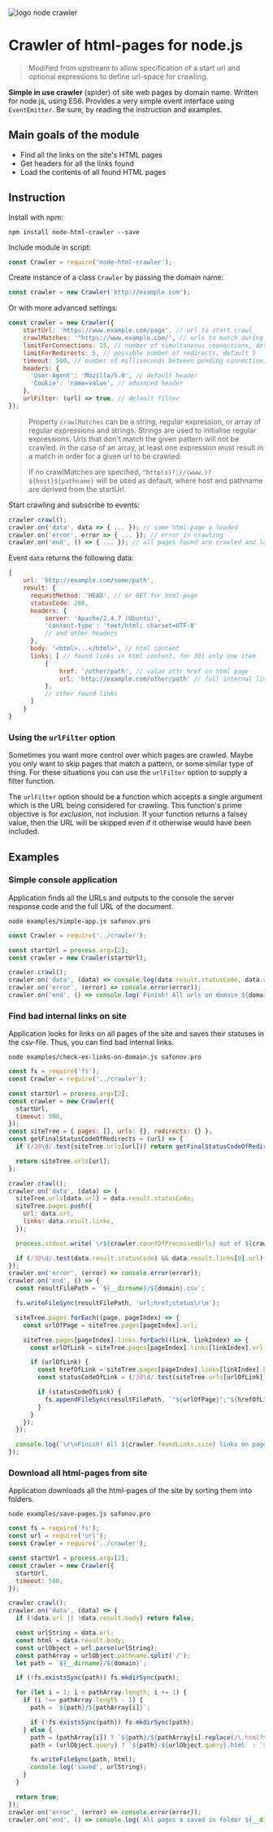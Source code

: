 ![logo node crawler](./logo.png)

# Crawler of html-pages for node.js

> Modified from upstream to allow specification of a start url and optional expressions to define url-space for crawling.

**Simple in use crawler** (spider) of site web pages by domain name.
Written for node.js, using ES6.
Provides a very simple event interface using `EventEmitter`.
Be sure, by reading the instruction and examples.

## Main goals of the module

* Find all the links on the site's HTML pages
* Get headers for all the links found
* Load the contents of all found HTML pages

## Instruction

Install with npm:

    npm install node-html-crawler --save

Include module in script:

```js
const Crawler = require('node-html-crawler');
```

Create instance of a class `Crawler` by passing the domain name:

```js
const crawler = new Crawler('http://example.com');
```

Or with more advanced settings:

```js
const crawler = new Crawler({
    startUrl: 'https://www.example.com/page', // url to start crawl
    crawlMatches: '^https://www.example.com/', // urls to match during crawl
    limitForConnections: 15, // number of simultaneous connections, default 10
    limitForRedirects: 5, // possible number of redirects, default 5
    timeout: 500, // number of milliseconds between pending connection, default 300
    headers: {
      'User-Agent': 'Mozilla/5.0', // default header
      'Cookie': 'name=value', // advanced header
    },
    urlFilter: (url) => true, // default filter
});
```
> Property `crawlMatches` can be a string, regular expression, or array of regular expressions and strings. Strings are used to initialise regular expressions. Urls that don't match the given pattern will not be crawled. In the case of an array, at least one expression must result in a match in order for a given url to be crawled.
> 
> If no crawlMatches are specified, `^http(s)?://(www.)?${host}${pathname}` will be used as default, where host and pathname are derived from the startUrl.

Start crawling and subscribe to events:

```js
crawler.crawl();
crawler.on('data', data => { ... }); // some html-page a loaded
crawler.on('error', error => { ... }); // error in crawling
crawler.on('end', () => { ... }); // all pages found are crawled and loaded
```
    
Event `data` returns the following data:

```js
{
    url: 'http://example.com/some/path',
    result: {
      requestMethod: 'HEAD', // or GET for html-page
      statusCode: 200,
      headers: {
          server: 'Apache/2.4.7 (Ubuntu)',
          'content-type': 'text/html; charset=UTF-8'
          // and other headers
      },
      body: '<html>...</html>', // html content
      links: [ // found links in html content, for 301 only one item
          {
              href: '/other/path', // value attr href in html page
              url: 'http://example.com/other/path' // full internal links, for external is false
          },
          // other found links
      ]
    }
}
```

### Using the `urlFilter` option

Sometimes you want more control over which pages are crawled. Maybe you only want to skip pages that match a pattern, or some similar type of thing. For these situations you can use the `urlFilter` option to supply a filter function.

The `urlFilter` option should be a function which accepts a single argument which is the URL being considered for crawling. This function's prime objective is for _exclusion_, not inclusion. If your function returns a falsey value, then the URL will be skipped even if it otherwise would have been included.

## Examples

### Simple console application

Application finds all the URLs and outputs to the console the server response code and the full URL of the document.

    node examples/simple-app.js safonov.pro

```js
const Crawler = require('../crawler');

const startUrl = process.argv[2];
const crawler = new Crawler(startUrl);

crawler.crawl();
crawler.on('data', (data) => console.log(data.result.statusCode, data.url));
crawler.on('error', (error) => console.error(error));
crawler.on('end', () => console.log(`Finish! All urls on domain ${domain} a crawled!`));
```

### Find bad internal links on site

Application looks for links on all pages of the site and saves their statuses in the csv-file. Thus, you can find bad internal links.

    node examples/check-ex-links-on-domain.js safonov.pro

```js
const fs = require('fs');
const Crawler = require('../crawler');

const startUrl = process.argv[2];
const crawler = new Crawler({
  startUrl,
  timeout: 500,
});
const siteTree = { pages: [], urls: {}, redirects: {} };
const getFinalStatusCodeOfRedirects = (url) => {
  if (/30\d/.test(siteTree.urls[url])) return getFinalStatusCodeOfRedirects(siteTree.redirects[url]);

  return siteTree.urls[url];
};

crawler.crawl();
crawler.on('data', (data) => {
  siteTree.urls[data.url] = data.result.statusCode;
  siteTree.pages.push({
    url: data.url,
    links: data.result.links,
  });

  process.stdout.write(`\r${crawler.countOfProcessedUrls} out of ${crawler.foundLinks.size}`);

  if (/30\d/.test(data.result.statusCode) && data.result.links[0].url) siteTree.redirects[data.url] = data.result.links[0].url;
});
crawler.on('error', (error) => console.error(error));
crawler.on('end', () => {
  const resultFilePath = `${__dirname}/${domain}.csv`;

  fs.writeFileSync(resultFilePath, 'url;href;status\r\n');

  siteTree.pages.forEach((page, pageIndex) => {
    const urlOfPage = siteTree.pages[pageIndex].url;

    siteTree.pages[pageIndex].links.forEach((link, linkIndex) => {
      const urlOfLink = siteTree.pages[pageIndex].links[linkIndex].url;

      if (urlOfLink) {
        const hrefOfLink = siteTree.pages[pageIndex].links[linkIndex].href;
        const statusCodeOfLink = (/30\d/.test(siteTree.urls[urlOfLink])) ? getFinalStatusCodeOfRedirects(urlOfLink) : siteTree.urls[urlOfLink];

        if (statusCodeOfLink) {
          fs.appendFileSync(resultFilePath, `"${urlOfPage}";"${hrefOfLink}";"${statusCodeOfLink}"\r\n`);
        }
      }
    });
  });

  console.log(`\r\nFinish! All ${crawler.foundLinks.size} links on pages on domain ${domain} a checked!`);
});
```

### Download all html-pages from site

Application downloads all the html-pages of the site by sorting them into folders.

    node examples/save-pages.js safonov.pro

```js
const fs = require('fs');
const url = require('url');
const Crawler = require('../crawler');

const startUrl = process.argv[2];
const crawler = new Crawler({
  startUrl,
  timeout: 500,
});

crawler.crawl();
crawler.on('data', (data) => {
  if (!data.url || !data.result.body) return false;

  const urlString = data.url;
  const html = data.result.body;
  const urlObject = url.parse(urlString);
  const pathArray = urlObject.pathname.split('/');
  let path = `${__dirname}/${domain}`;

  if (!fs.existsSync(path)) fs.mkdirSync(path);

  for (let i = 1; i < pathArray.length; i += 1) {
    if (i !== pathArray.length - 1) {
      path = `${path}/${pathArray[i]}`;

      if (!fs.existsSync(path)) fs.mkdirSync(path);
    } else {
      path = (pathArray[i]) ? `${path}/${pathArray[i].replace(/\.html?$/, '')}` : `${path}/index`;
      path = (urlObject.query) ? `${path}-${urlObject.query}.html` : `${path}.html`;

      fs.writeFileSync(path, html);
      console.log('saved', urlString);
    }
  }

  return true;
});
crawler.on('error', (error) => console.error(error));
crawler.on('end', () => console.log(`All pages a saved in folder ${__dirname}/${domain}!`));
```
